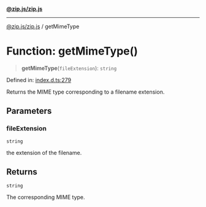 [**@zip.js/zip.js**](../README.md)

***

[@zip.js/zip.js](../globals.md) / getMimeType

# Function: getMimeType()

> **getMimeType**(`fileExtension`): `string`

Defined in: [index.d.ts:279](https://github.com/gildas-lormeau/zip.js/blob/251b484ba01a922c47b1394efacb8926682f5796/index.d.ts#L279)

Returns the MIME type corresponding to a filename extension.

## Parameters

### fileExtension

`string`

the extension of the filename.

## Returns

`string`

The corresponding MIME type.
